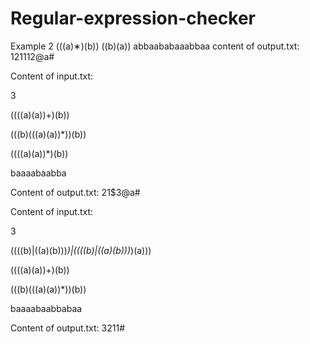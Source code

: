 # Regular-expression-checker

Example 
2
(((a)∗)(b))
((b)(a))
abbaababaaabbaa
content of output.txt: $1$2$1$1$1$2@a#

Content of input.txt:

3

((((a)(a))+)(b))

(((b)(((a)(a))*))(b))

((((a)(a))*)(b))

baaaabaabba

Content of output.txt: $2$1$3@a#

Content of input.txt:

3

((((b)|((a)(b)))*)|((((b)|((a)(b)))*)(a)))

((((a)(a))+)(b))

(((b)(((a)(a))*))(b))

baaaabaabbabaa

Content of output.txt: $3$2$1$1#

